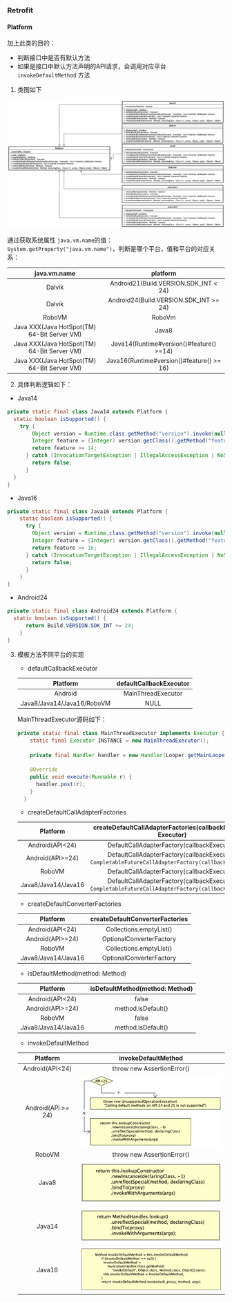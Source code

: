 ### Retrofit

#### Platform

加上此类的目的：

- 判断接口中是否有默认方法
- 如果是接口中默认方法声明的API请求，会调用对应平台`invokeDefaultMethod` 方法

1. 类图如下

![platform2](./images/platform.png)

通过获取系统属性 `java.vm.name`的值： `System.getProperty("java.vm.name")`，判断是哪个平台，值和平台的对应关系：

|                java.vm.name                 |                 platform                  |
| :-----------------------------------------: | :---------------------------------------: |
|                   Dalvik                    |   Android21(Build.VERSION.SDK_INT < 24)   |
|                   Dalvik                    |  Android24(Build.VERSION.SDK_INT >= 24)   |
|                   RoboVM                    |                  RoboVm                   |
| Java XXX(Java HotSpot(TM) 64-Bit Server VM) |                   Java8                   |
| Java XXX(Java HotSpot(TM) 64-Bit Server VM) | Java14(Runtime#version()#feature() >=14)  |
| Java XXX(Java HotSpot(TM) 64-Bit Server VM) | Java16(Runtime#version()#feature() >= 16) |

2. 具体判断逻辑如下：

- Java14

```java
private static final class Java14 extends Platform {
  static boolean isSupported() {
  	try {
        Object version = Runtime.class.getMethod("version").invoke(null);
        Integer feature = (Integer) version.getClass().getMethod("feature").invoke(version);
        return feature >= 14;
      } catch (InvocationTargetException | IllegalAccessException | NoSuchMethodException ignored) {
        return false;
      }
  }
}
```

- Java16

```java
private static final class Java16 extends Platform {
	static boolean isSupported() {
      try {
        Object version = Runtime.class.getMethod("version").invoke(null);
        Integer feature = (Integer) version.getClass().getMethod("feature").invoke(version);
        return feature >= 16;
      } catch (InvocationTargetException | IllegalAccessException | NoSuchMethodException ignored) {
        return false;
      }
    }
}
```

- Android24

```java
private static final class Android24 extends Platform {
  static boolean isSupported() {
      return Build.VERSION.SDK_INT >= 24;
    }
}
```

3. 模板方法不同平台的实现

   - defaultCallbackExecutor

   |          Platform          | defaultCallbackExecutor |
   | :------------------------: | :---------------------: |
   |          Android           |   MainThreadExecutor    |
   | Java8/Java14/Java16/RoboVM |          NULL           |

   MainThreadExecutor源码如下：

   ```java
   private static final class MainThreadExecutor implements Executor {
       static final Executor INSTANCE = new MainThreadExecutor();
   
       private final Handler handler = new Handler(Looper.getMainLooper());
   
       @Override
       public void execute(Runnable r) {
         handler.post(r);
       }
     }
   ```

   - createDefaultCallAdapterFactories

   |      Platform       | createDefaultCallAdapterFactories(callbackExecutor: Executor) |
   | :-----------------: | :----------------------------------------------------------: |
   |   Android(API<24)   |         DefaultCallAdapterFactory(callbackExecutor)          |
   |  Android(API>=24)   | DefaultCallAdapterFactory(callbackExecutor)<br/>`CompletableFutureCallAdapterFactory(callbackExecutor)` |
   |       RoboVM        |         DefaultCallAdapterFactory(callbackExecutor)          |
   | Java8/Java14/Java16 | DefaultCallAdapterFactory(callbackExecutor)<br/>`CompletableFutureCallAdapterFactory(callbackExecutor)` |

   - createDefaultConverterFactories

   |      Platform       | createDefaultConverterFactories |
   | :-----------------: | :-----------------------------: |
   |   Android(API<24)   |     Collections.emptyList()     |
   |  Android(API>=24)   |    OptionalConverterFactory     |
   |       RoboVM        |     Collections.emptyList()     |
   | Java8/Java14/Java16 |    OptionalConverterFactory     |

   - isDefaultMethod(method: Method)

   |      Platform       | isDefaultMethod(method: Method) |
   | :-----------------: | :-----------------------------: |
   |   Android(API<24)   |              false              |
   |  Android(API>=24)   |       method.isDefault()        |
   |       RoboVM        |              false              |
   | Java8/Java14/Java16 |       method.isDefault()        |

   - invokeDefaultMethod

   |      Platform      |                     invokeDefaultMethod                      |
   | :----------------: | :----------------------------------------------------------: |
   |  Android(API<24)   |                  throw new AssertionError()                  |
   | Android(API >= 24) | <img src="./images/image-20220102153151627.png" alt="-" style="zoom:40%;" /> |
   |       RoboVM       |                  throw new AssertionError()                  |
   |       Java8        | <img src="./images/image-20220102153544819.png" alt="image-20220102153544819" style="zoom:55%;" /> |
   |       Java14       | <img src="./images/image-20220102153826491.png" alt="image-20220102153826491" style="zoom:55%;" /> |
   |       Java16       | <img src="./images/image-20220102154044383.png" alt="image-20220102154044383" style="zoom:38%;" /> |

#### 